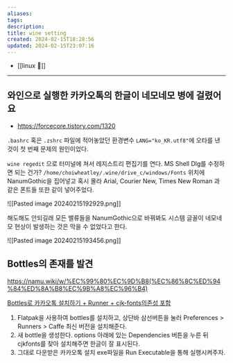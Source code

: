 ```yaml
---
aliases: 
tags: 
description:
title: wine setting
created: 2024-02-15T18:28:56
updated: 2024-02-15T23:07:16
---
```

- [[linux 🐧]]
---

## 와인으로 실행한 카카오톡의 한글이 네모네모 병에 걸렸어요

- <https://forcecore.tistory.com/1320>

`.bashrc` 혹은 `.zshrc` 파일에 적어놓았던 환경변수 `LANG="ko_KR.utf8"`에 오타를 낸 것이 첫 번째 문제의 원인이었다.

`wine regedit` 으로 터미널에 쳐서 레지스트리 편집기를 연다. MS Shell Dlg를 수정하면 되는 건가? `/home/choiwheatley/.wine/drive_c/windows/Fonts` 위치에 NanumGothic을 집어넣고 혹시 몰라 Arial, Courier New, Times New Roman 과 같은 폰트들 또한 같이 넣어주었다.

![[Pasted image 20240215192929.png]]

해도해도 안되길래 모든 밸류들을 NanumGothic으로 바꿔봐도 시스템 글꼴이 네모네모 현상이 발생하는 것은 막을 수 없었다고 한다.

![[Pasted image 20240215193456.png]]

## Bottles의 존재를 발견

<https://namu.wiki/w/%EC%99%80%EC%9D%B8(%EC%86%8C%ED%94%84%ED%8A%B8%EC%9B%A8%EC%96%B4)>

[Bottles로 카카오톡 설치하기 + Runner + cjk-fonts의존성 포함](https://zuni.kim/posts/linux-install-kakaotalk/)

1. Flatpak을 사용하여 bottles를 설치하고, 상단바 삼선버튼을 눌러 Preferences > Runners > Caffe 최신 버전을 설치해준다.
2. 새 bottle을 생성한다. options 아래에 있는 Dependencies 버튼을 누른 뒤 cjkfonts를 찾아 설치해주면 한글이 잘 표시된다.
3. 그대로 다운받은 카카오톡 설치 exe파일을 Run Executable을 통해 실행시켜주자.
